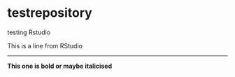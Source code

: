 # testrepository
testing Rstudio

This is a line from RStudio

---

**This one is bold or maybe italicised**